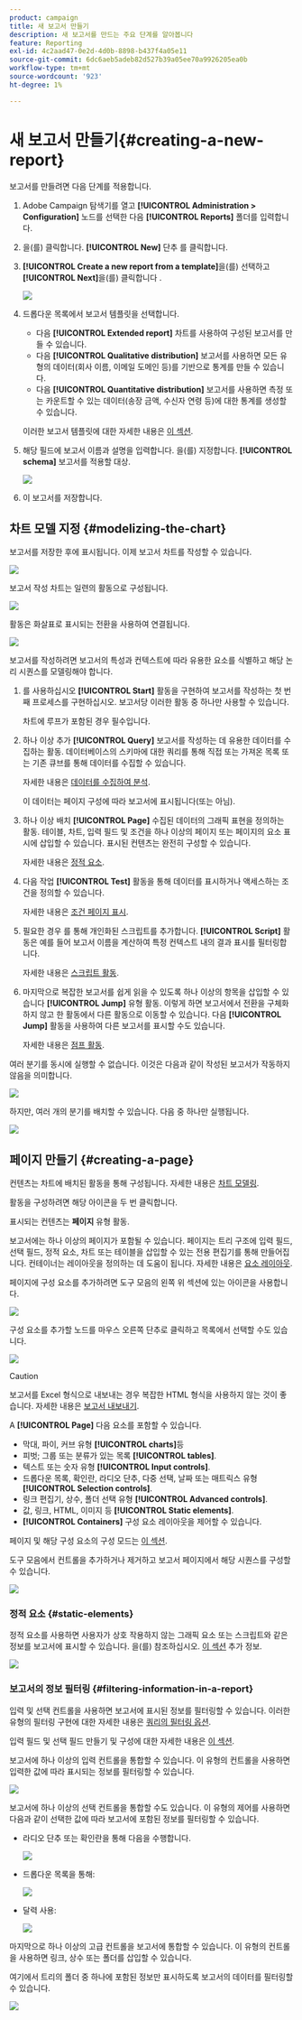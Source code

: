 ```yaml
---
product: campaign
title: 새 보고서 만들기
description: 새 보고서를 만드는 주요 단계를 알아봅니다
feature: Reporting
exl-id: 4c2aad47-0e2d-4d0b-8898-b437f4a05e11
source-git-commit: 6dc6aeb5adeb82d527b39a05ee70a9926205ea0b
workflow-type: tm+mt
source-wordcount: '923'
ht-degree: 1%

---
```


# 새 보고서 만들기{#creating-a-new-report}



보고서를 만들려면 다음 단계를 적용합니다.

1. Adobe Campaign 탐색기를 열고 **[!UICONTROL Administration > Configuration]** 노드를 선택한 다음 **[!UICONTROL Reports]** 폴더를 입력합니다.
1. 을(를) 클릭합니다. **[!UICONTROL New]** 단추 를 클릭합니다.
1. **[!UICONTROL Create a new report from a template]**&#x200B;을(를) 선택하고 **[!UICONTROL Next]**&#x200B;을(를) 클릭합니다 .

   ![](assets/s_ncs_advuser_report_wizard_new_01.png)

1. 드롭다운 목록에서 보고서 템플릿을 선택합니다.

   * 다음 **[!UICONTROL Extended report]** 차트를 사용하여 구성된 보고서를 만들 수 있습니다.
   * 다음 **[!UICONTROL Qualitative distribution]** 보고서를 사용하면 모든 유형의 데이터(회사 이름, 이메일 도메인 등)를 기반으로 통계를 만들 수 있습니다.
   * 다음 **[!UICONTROL Quantitative distribution]** 보고서를 사용하면 측정 또는 카운트할 수 있는 데이터(송장 금액, 수신자 연령 등)에 대한 통계를 생성할 수 있습니다.

   이러한 보고서 템플릿에 대한 자세한 내용은 [이 섹션](../../reporting/using/about-descriptive-analysis.md).

1. 해당 필드에 보고서 이름과 설명을 입력합니다. 을(를) 지정합니다. **[!UICONTROL schema]** 보고서를 적용할 대상.

   ![](assets/s_ncs_advuser_report_wizard_020.png)

1. 이 보고서를 저장합니다.

## 차트 모델 지정 {#modelizing-the-chart}

보고서를 저장한 후에 표시됩니다. 이제 보고서 차트를 작성할 수 있습니다.

![](assets/s_ncs_user_report_wizard_021.png)

보고서 작성 차트는 일련의 활동으로 구성됩니다.

![](assets/s_ncs_advuser_report_wizard_031.png)

활동은 화살표로 표시되는 전환을 사용하여 연결됩니다.

![](assets/s_ncs_advuser_report_wizard_032.png)

보고서를 작성하려면 보고서의 특성과 컨텍스트에 따라 유용한 요소를 식별하고 해당 논리 시퀀스를 모델링해야 합니다.

1. 를 사용하십시오 **[!UICONTROL Start]** 활동을 구현하여 보고서를 작성하는 첫 번째 프로세스를 구현하십시오. 보고서당 이러한 활동 중 하나만 사용할 수 있습니다.

   차트에 루프가 포함된 경우 필수입니다.

1. 하나 이상 추가 **[!UICONTROL Query]** 보고서를 작성하는 데 유용한 데이터를 수집하는 활동. 데이터베이스의 스키마에 대한 쿼리를 통해 직접 또는 가져온 목록 또는 기존 큐브를 통해 데이터를 수집할 수 있습니다.

   자세한 내용은 [데이터를 수집하여 분석](../../reporting/using/collecting-data-to-analyze.md).

   이 데이터는 페이지 구성에 따라 보고서에 표시됩니다(또는 아님).

1. 하나 이상 배치 **[!UICONTROL Page]** 수집된 데이터의 그래픽 표현을 정의하는 활동. 테이블, 차트, 입력 필드 및 조건을 하나 이상의 페이지 또는 페이지의 요소 표시에 삽입할 수 있습니다. 표시된 컨텐츠는 완전히 구성할 수 있습니다.

   자세한 내용은 [정적 요소](#static-elements).

1. 다음 작업 **[!UICONTROL Test]** 활동을 통해 데이터를 표시하거나 액세스하는 조건을 정의할 수 있습니다.

   자세한 내용은 [조건 페이지 표시](../../reporting/using/defining-a-conditional-content.md#conditioning-page-display).

1. 필요한 경우 를 통해 개인화된 스크립트를 추가합니다. **[!UICONTROL Script]** 활동은 예를 들어 보고서 이름을 계산하여 특정 컨텍스트 내의 결과 표시를 필터링합니다.

   자세한 내용은 [스크립트 활동](../../reporting/using/advanced-functionalities.md#script-activity).

1. 마지막으로 복잡한 보고서를 쉽게 읽을 수 있도록 하나 이상의 항목을 삽입할 수 있습니다 **[!UICONTROL Jump]** 유형 활동. 이렇게 하면 보고서에서 전환을 구체화하지 않고 한 활동에서 다른 활동으로 이동할 수 있습니다. 다음 **[!UICONTROL Jump]** 활동을 사용하여 다른 보고서를 표시할 수도 있습니다.

   자세한 내용은 [점프 활동](../../reporting/using/advanced-functionalities.md#jump-activity).

여러 분기를 동시에 실행할 수 없습니다. 이것은 다음과 같이 작성된 보고서가 작동하지 않음을 의미합니다.

![](assets/reporting_graph_sample_ko.png)

하지만, 여러 개의 분기를 배치할 수 있습니다. 다음 중 하나만 실행됩니다.

![](assets/reporting_graph_sample_ok.png)

## 페이지 만들기 {#creating-a-page}

컨텐츠는 차트에 배치된 활동을 통해 구성됩니다. 자세한 내용은 [차트 모델링](#modelizing-the-chart).

활동을 구성하려면 해당 아이콘을 두 번 클릭합니다.

표시되는 컨텐츠는 **페이지** 유형 활동.

보고서에는 하나 이상의 페이지가 포함될 수 있습니다. 페이지는 트리 구조에 입력 필드, 선택 필드, 정적 요소, 차트 또는 테이블을 삽입할 수 있는 전용 편집기를 통해 만들어집니다. 컨테이너는 레이아웃을 정의하는 데 도움이 됩니다. 자세한 내용은 [요소 레이아웃](../../reporting/using/element-layout.md).

페이지에 구성 요소를 추가하려면 도구 모음의 왼쪽 위 섹션에 있는 아이콘을 사용합니다.

![](assets/reporting_add_component_in_page.png)

구성 요소를 추가할 노드를 마우스 오른쪽 단추로 클릭하고 목록에서 선택할 수도 있습니다.

![](assets/s_ncs_advuser_report_wizard_09.png)

>[!CAUTION]
>
>보고서를 Excel 형식으로 내보내는 경우 복잡한 HTML 형식을 사용하지 않는 것이 좋습니다. 자세한 내용은 [보고서 내보내기](../../reporting/using/actions-on-reports.md#exporting-a-report).

A **[!UICONTROL Page]** 다음 요소를 포함할 수 있습니다.

* 막대, 파이, 커브 유형 **[!UICONTROL charts]**&#x200B;등
* 피벗; 그룹 또는 분류가 있는 목록 **[!UICONTROL tables]**.
* 텍스트 또는 숫자 유형 **[!UICONTROL Input controls]**.
* 드롭다운 목록, 확인란, 라디오 단추, 다중 선택, 날짜 또는 매트릭스 유형 **[!UICONTROL Selection controls]**.
* 링크 편집기, 상수, 폴더 선택 유형 **[!UICONTROL Advanced controls]**.
* 값, 링크, HTML, 이미지 등 **[!UICONTROL Static elements]**.
* **[!UICONTROL Containers]** 구성 요소 레이아웃을 제어할 수 있습니다.

페이지 및 해당 구성 요소의 구성 모드는 [이 섹션](../../web/using/about-web-forms.md).

도구 모음에서 컨트롤을 추가하거나 제거하고 보고서 페이지에서 해당 시퀀스를 구성할 수 있습니다.

![](assets/s_ncs_advuser_report_wizard_08.png)

### 정적 요소 {#static-elements}

정적 요소를 사용하면 사용자가 상호 작용하지 않는 그래픽 요소 또는 스크립트와 같은 정보를 보고서에 표시할 수 있습니다. 을(를) 참조하십시오. [이 섹션](../../web/using/static-elements-in-a-web-form.md#inserting-html-content) 추가 정보.

![](assets/s_advuser_report_page_activity_03.png)

### 보고서의 정보 필터링 {#filtering-information-in-a-report}

입력 및 선택 컨트롤을 사용하면 보고서에 표시된 정보를 필터링할 수 있습니다. 이러한 유형의 필터링 구현에 대한 자세한 내용은 [쿼리의 필터링 옵션](../../reporting/using/collecting-data-to-analyze.md#filtering-options-in-the-queries).

입력 필드 및 선택 필드 만들기 및 구성에 대한 자세한 내용은 [이 섹션](../../web/using/about-web-forms.md).

보고서에 하나 이상의 입력 컨트롤을 통합할 수 있습니다. 이 유형의 컨트롤을 사용하면 입력한 값에 따라 표시되는 정보를 필터링할 수 있습니다.

![](assets/reporting_control_text.png)

보고서에 하나 이상의 선택 컨트롤을 통합할 수도 있습니다. 이 유형의 제어를 사용하면 다음과 같이 선택한 값에 따라 보고서에 포함된 정보를 필터링할 수 있습니다.

* 라디오 단추 또는 확인란을 통해 다음을 수행합니다.

   ![](assets/reporting_radio_buttons.png)

* 드롭다운 목록을 통해:

   ![](assets/reporting_control_list.png)

* 달력 사용:

   ![](assets/reporting_control_date.png)

마지막으로 하나 이상의 고급 컨트롤을 보고서에 통합할 수 있습니다. 이 유형의 컨트롤을 사용하면 링크, 상수 또는 폴더를 삽입할 수 있습니다.

여기에서 트리의 폴더 중 하나에 포함된 정보만 표시하도록 보고서의 데이터를 필터링할 수 있습니다.

![](assets/reporting_control_folder.png)
